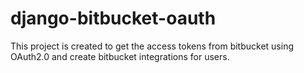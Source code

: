 # django-bitbucket-oauth
This project is created to get the access tokens from bitbucket using OAuth2.0 and create bitbucket integrations for users.
